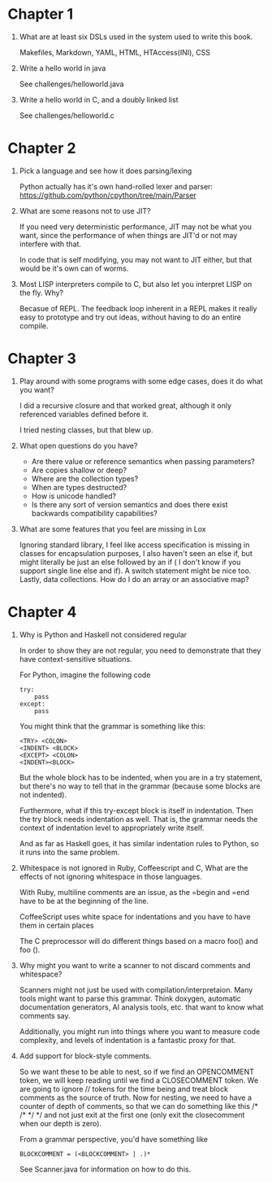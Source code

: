 # Chapter 1

1)  What are at least six DSLs used in the system used to write this book.

    Makefiles, Markdown, YAML, HTML, HTAccess(INI), CSS

2)  Write a hello world in java

    See challenges/helloworld.java

3)  Write a hello world in C, and a doubly linked list

    See challenges/helloworld.c

# Chapter 2

1)  Pick a language and see how it does parsing/lexing

    Python actually has it's own hand-rolled lexer and parser: https://github.com/python/cpython/tree/main/Parser

2)  What are some reasons not to use JIT?

    If you need very deterministic performance, JIT may not be what you want, since the performance of when things are JIT'd or not may interfere with that.

    In code that is self modifying, you may not want to JIT either, but that would be it's own can of worms.

3)  Most LISP interpreters compile to C, but also let you interpret LISP on the fly. Why?

    Becasue of REPL. The feedback loop inherent in a REPL makes it really easy to prototype and try out ideas, without having to do an entire compile.


# Chapter 3

1)  Play around with some programs with some edge cases, does it do what you want?

    I did a recursive closure and that worked great, although it only referenced variables defined before it. 

    I tried nesting classes, but that blew up.

2)  What open questions do you have?

    - Are there value or reference semantics when passing parameters?
    - Are copies shallow or deep? 
    - Where are the collection types?
    - When are types destructed?
    - How is unicode handled?
    - Is there any sort of version semantics and does there exist backwards compatibility capabilities?


3) What are some features that you feel are missing in Lox

    Ignoring standard library, I feel like access specification is missing in classes for encapsulation purposes, I also haven't seen an else if, but might literally be just an else followed by an if ( I don't know if you support single line else and if). A switch statement might be nice too. Lastly, data collections. How do I do an array or an associative map?
  
# Chapter 4

1)  Why is Python and Haskell not considered regular

    In order to show they are not regular, you need to demonstrate that they have context-sensitive situations.

    For Python, imagine the following code

    ```
    try:
        pass
    except:
        pass
    ```

    You might think that the grammar is something like this:

    ```
    <TRY> <COLON>
    <INDENT> <BLOCK>
    <EXCEPT> <COLON>
    <INDENT><BLOCK>
    ```

    But the whole block has to be indented, when you are in a try statement, but there's no way to tell that in the grammar (because some blocks are not indented).

    Furthermore, what if this try-except block is itself in indentation. Then the try block needs indentation as well. That is, the grammar needs the context of indentation level to appropriately write itself.


    And as far as Haskell goes, it has similar indentation rules to Python, so it runs into the same problem.

2) Whitespace is not ignored in Ruby, Coffeescript and C, What are the effects of not ignoring whitespace in those languages.

    With Ruby, multiline comments are an issue, as the =begin and =end have to be at the beginning of the line.

    CoffeeScript uses white space for indentations and you have to have them in certain places

    The C preprocessor will do different things based on a macro foo() and foo ().

3)  Why might you want to write a scanner to not discard comments and whitespace?

    Scanners might not just be used with compilation/interpretaion. Many tools might want to parse this grammar. Think doxygen, automatic documentation generators, AI analysis tools, etc. that want to know what comments say.

    Additionally, you might run into things where you want to measure code complexity, and levels of indentation is a fantastic proxy for that.

4)  Add support for block-style comments.

    So we want these to be able to nest, so if we find an OPENCOMMENT token, we will keep reading until we find a CLOSECOMMENT token. We are going to ignore // tokens for the time being and treat block comments as the source of truth. Now for nesting, we need to have a counter of depth of comments, so that we can do something like this /* /* */ */ and not just exit at the first one (only exit the closecomment when our depth is zero). 

    From a grammar perspective, you'd have something like

    `BLOCKCOMMENT = (<BLOCKCOMMENT> | .)*`

    See Scanner.java for information on how to do this.
